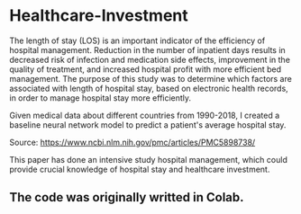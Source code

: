 # Healthcare-Investment

The length of stay (LOS) is an important indicator of the efficiency of hospital management. Reduction in the number of inpatient days results in decreased risk of infection and medication side effects, improvement in the quality of treatment, and increased hospital profit with more efficient bed management. The purpose of this study was to determine which factors are associated with length of hospital stay, based on electronic health records, in order to manage hospital stay more efficiently.

Given medical data about different countries from 1990-2018, I created a baseline neural network model to predict a patient's average hospital stay.

Source: https://www.ncbi.nlm.nih.gov/pmc/articles/PMC5898738/

This paper has done an intensive study hospital management, which could provide crucial knowledge of hospital stay and healthcare investment.

## The code was originally writted in Colab.
